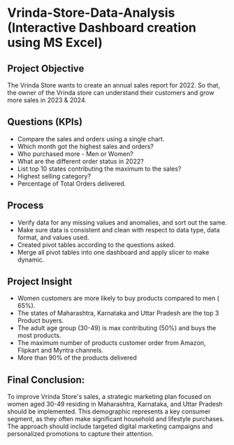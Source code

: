 # Vrinda-Store-Data-Analysis (Interactive Dashboard creation using MS Excel)
## Project Objective
The Vrinda Store wants to create an annual sales report for 2022. So that, the owner of the Vrinda store can understand their customers and grow more sales in 2023 & 2024.

## Questions (KPIs)
- Compare the sales and orders using a single chart.
- Which month got the highest sales and orders?
- Who purchased more - Men or Women?
- What are the different order status in 2022?
- List top 10 states contributing the maximum to the sales?
- Highest selling category?
- Percentage of Total Orders delivered.


## Process
- Verify data for any missing values and anomalies, and sort out the same.
- Make sure data is consistent and clean with respect to data type, data format, and values used.
- Created pivot tables according to the questions asked.
- Merge all pivot tables into one dashboard and apply slicer to make dynamic.

## Project Insight
- Women customers are more likely to buy products compared to men ( 65%).
- The states of Maharashtra, Karnataka and Uttar Pradesh are the top 3 Product buyers.
- The adult age group (30-49) is max contributing (50%) and buys the most products.
- The maximum number of products customer order from Amazon, Flipkart and Myntra channels.
- More than 90% of the products delivered

## Final Conclusion:
To improve Vrinda Store's sales, a strategic marketing plan focused on women aged 30-49 residing in Maharashtra, Karnataka, and Uttar Pradesh should be implemented. This demographic represents a key consumer segment, as they often make significant household and lifestyle purchases. The approach should include targeted digital marketing campaigns and personalized promotions to capture their attention.

